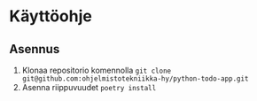 # Käyttöohje

## Asennus

1. Klonaa repositorio komennolla
```git clone git@github.com:ohjelmistotekniikka-hy/python-todo-app.git```
2. Asenna riippuvuudet
```poetry install```
